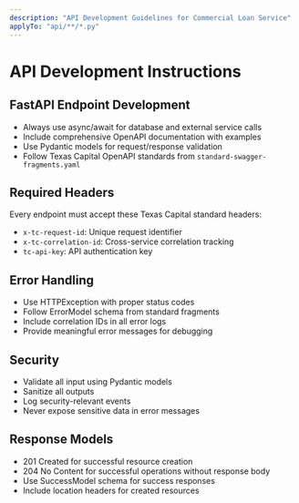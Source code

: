 ```yaml
---
description: "API Development Guidelines for Commercial Loan Service"
applyTo: "api/**/*.py"
---
```


# API Development Instructions

## FastAPI Endpoint Development
- Always use async/await for database and external service calls
- Include comprehensive OpenAPI documentation with examples
- Use Pydantic models for request/response validation
- Follow Texas Capital OpenAPI standards from `standard-swagger-fragments.yaml`

## Required Headers
Every endpoint must accept these Texas Capital standard headers:
- `x-tc-request-id`: Unique request identifier
- `x-tc-correlation-id`: Cross-service correlation tracking
- `tc-api-key`: API authentication key

## Error Handling
- Use HTTPException with proper status codes
- Follow ErrorModel schema from standard fragments
- Include correlation IDs in all error logs
- Provide meaningful error messages for debugging

## Security
- Validate all input using Pydantic models
- Sanitize all outputs
- Log security-relevant events
- Never expose sensitive data in error messages

## Response Models
- 201 Created for successful resource creation
- 204 No Content for successful operations without response body
- Use SuccessModel schema for success responses
- Include location headers for created resources
